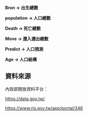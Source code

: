 **Bron -> 出生總數**

**population -> 人口總數**

**Death -> 死亡總數**

**Move -> 遷入遷出總數**

**Predict -> 人口預測**

**Age -> 人口結構**

## 資料來源
內政部開放資料平台：

https://data.gov.tw/

https://www.ris.gov.tw/app/portal/346